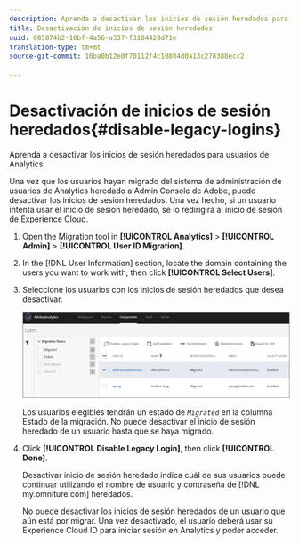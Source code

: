 ```yaml
---
description: Aprenda a desactivar los inicios de sesión heredados para usuarios de Analytics.
title: Desactivación de inicios de sesión heredados
uuid: 085874b2-10bf-4a56-a337-f3104428d71e
translation-type: tm+mt
source-git-commit: 16ba0b12e0f70112f4c10804d0a13c278388ecc2

---
```



# Desactivación de inicios de sesión heredados{#disable-legacy-logins}

Aprenda a desactivar los inicios de sesión heredados para usuarios de Analytics.

Una vez que los usuarios hayan migrado del sistema de administración de usuarios de Analytics heredado a Admin Console de Adobe, puede desactivar los inicios de sesión heredados. Una vez hecho, si un usuario intenta usar el inicio de sesión heredado, se lo redirigirá al inicio de sesión de Experience Cloud.

1. Open the Migration tool in **[!UICONTROL Analytics]** &gt; **[!UICONTROL Admin]** &gt; **[!UICONTROL User ID Migration]**.
1. In the [!DNL User Information] section, locate the domain containing the users you want to work with, then click **[!UICONTROL Select Users]**.
1. Seleccione los usuarios con los inicios de sesión heredados que desea desactivar.

   ![](assets/user-info.png)

   Los usuarios elegibles tendrán un estado de *`Migrated`* en la columna Estado de la migración. No puede desactivar el inicio de sesión heredado de un usuario hasta que se haya migrado.
1. Click **[!UICONTROL Disable Legacy Login]**, then click **[!UICONTROL Done]**.

   Desactivar inicio de sesión heredado indica cuál de sus usuarios puede continuar utilizando el nombre de usuario y contraseña de [!DNL my.omniture.com] heredados.

   No puede desactivar los inicios de sesión heredados de un usuario que aún está por migrar. Una vez desactivado, el usuario deberá usar su Experience Cloud ID para iniciar sesión en Analytics y poder acceder.

